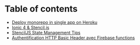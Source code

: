# Table of contents

* [Deploy monorepo in single app on Heroku](README.md)
* [Ionic 4 & Stencil.js](ionic-4-and-stencil.js.md)
* [StencilJS State Management Tips](stenciljs-state-management-tips.md)
* [Authentification HTTP Basic Header avec Firebase functions](authentification-basic.md)

